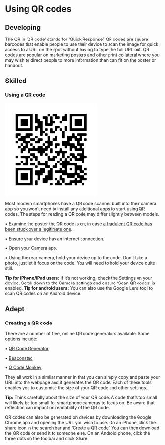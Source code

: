# Using QR codes

## Developing
The QR in ‘QR code’ stands for ‘Quick Response’. 
QR codes are square barcodes that enable people to use their device to scan the image for quick access to a URL on the spot without having to type the full URL out. QR codes are popular on marketing posters and other print collateral where you may wish to direct people to more information than can fit on the poster or handout.  

## Skilled
### Using a QR code
![Sample QR code](https://github.com/AARNet/Digital-Skills-GitBook/blob/master/assets/QR%20code.png)

Most modern smartphones have a QR code scanner built into their camera app so you won’t need to install any additional apps to start using QR codes. The steps for reading a QR code may differ slightly between models.  

•	Examine the poster the QR code is on, in case [a fradulent QR code has been stuck over a legitimate one](https://www.cnet.com/tech/services-and-software/qr-code-scams-are-on-the-rise-heres-how-to-avoid-getting-duped/).

•	Ensure your device has an internet connection. 

•	Open your Camera app.

•	Using the rear camera, hold your device up to the code. Don’t take a photo, just let it focus on the code. You will need to hold your device quite still. 

**Tip for iPhone/iPad users:** If it’s not working, check the Settings on your device. Scroll down to the Camera settings and ensure ‘Scan QR codes’ is enabled. 
**Tip for android users:** You can also use the Google Lens tool to scan QR codes on an Android device.

## Adept
### Creating a QR code
There are a number of free, online QR code generators available. Some options include: 

•	[QR Code Generator](https://www.qr-code-generator.com/)

•	[Beaconstac](https://www.beaconstac.com/)

•	[Q Code Monkey](https://www.qrcode-monkey.com/)

They all work in a similar manner in that you can simply copy and paste your URL into the webpage and it generates the QR code. Each of these tools enables you to customise the size of your QR code and other settings. 

**Tip:** Think carefully about the size of your QR code. A code that’s too small will likely be too small for smartphone cameras to focus on. Be aware that reflection can impact on readability of the QR code.

QR codes can also be generated on devices by downloading the Google Chrome app and opening the URL you wish to use. On an iPhone, click the share icon in the search bar and ‘Create a QR code’. You can then download the QR code or send it to someone else. On an Android phone, click the three dots on the toolbar and click Share.
